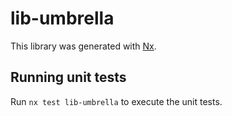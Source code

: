 # lib-umbrella

This library was generated with [Nx](https://nx.dev).

## Running unit tests

Run `nx test lib-umbrella` to execute the unit tests.
